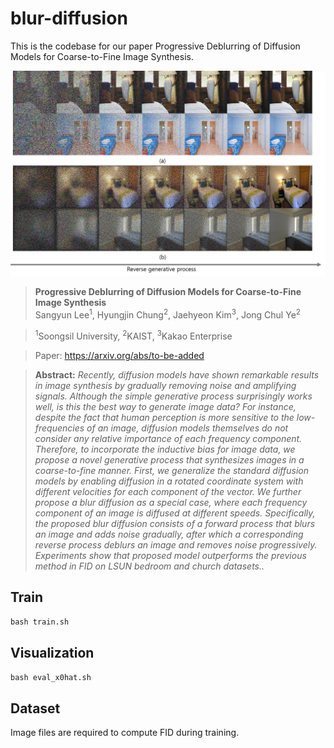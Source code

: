 # blur-diffusion
This is the codebase for our paper Progressive Deblurring of Diffusion Models for Coarse-to-Fine Image Synthesis.

![Teaser image](./images/main.jpg)

> **Progressive Deblurring of Diffusion Models for Coarse-to-Fine Image Synthesis**<br>
> Sangyun Lee<sup>1</sup>, Hyungjin Chung<sup>2</sup>, Jaehyeon Kim<sup>3</sup>, ‪Jong Chul Ye<sup>2</sup>

> <sup>1</sup>Soongsil University, <sup>2</sup>KAIST, <sup>3</sup>Kakao Enterprise<br>

> Paper: https://arxiv.org/abs/to-be-added<br>

> **Abstract:** *Recently, diffusion models have shown remarkable results in image synthesis by gradually removing noise and amplifying signals. 
Although the simple generative process surprisingly works well, is this the best way to generate image data? For instance, despite the fact that human perception is more sensitive to the low-frequencies of an image, diffusion models themselves do not consider any relative importance of each frequency component. Therefore, to incorporate the inductive bias for image data, we propose a novel generative process that synthesizes images in a coarse-to-fine manner. First, we generalize the standard diffusion models by enabling diffusion in a rotated coordinate system with different velocities for each component of the vector. We further propose a blur diffusion as a special case, where each frequency component of an image is diffused at different speeds. Specifically, the proposed blur diffusion consists of a forward process that blurs an image and adds noise gradually, after which  a corresponding reverse process deblurs an image and removes noise progressively. Experiments show that proposed model outperforms the previous method in FID on LSUN bedroom and church datasets..*

## Train
```bash train.sh```
## Visualization
```bash eval_x0hat.sh```
## Dataset
Image files are required to compute FID during training.
